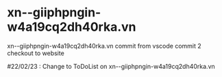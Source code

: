# xn--giiphpngin-w4a19cq2dh40rka.vn
xn--giiphpngin-w4a19cq2dh40rka.vn
commit from vscode
commit 2 checkout to website 

#22/02/23 : Change to ToDoList on xn--giiphpngin-w4a19cq2dh40rka.vn